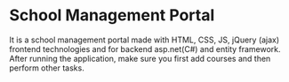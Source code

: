 # School Management Portal
It is a school management portal made with HTML, CSS, JS, jQuery (ajax) frontend technologies and for backend asp.net(C#) and entity framework.
After running the application, make sure you first add courses and then perform other tasks.
